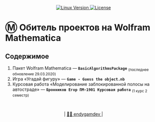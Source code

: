 <p align="center">
 <a href="https://www.wolfram.com/mathematica/"> <img alt="Linux Version" src="https://img.shields.io/badge/Code-Wolfram%20Mathematica-%23e6000b?style=plastic&logo=wolfram-mathematica&logoColor=white"> </a>
  <a href="https://github.com/endygamedev/MathematicaProjects/blob/master/LICENSE"> <img alt="License" src="https://img.shields.io/github/license/endygamedev/linux_config?style=plastic"> </a>
</p>

# Ⓜ️ Обитель проектов на Wolfram Mathematica

## Содержимое
1. Пакет Wolfram Mathematica — **`BasicAlgorithmsPackage`** <sub> (последнее обновление 29.03.2020) </sub>
2. Игра «Угадай фигуру» — **`Game - Guess the object.nb`**
3. Курсовая работа «Моделирование заблокированной полосы на автостраде» — **`Бронников Егор ПМ-1901 Курсовая работа`** <sub> (1 курс 2 семестр) </sub>

<br>
<p align="center">
  | <a href="https://endygamedev.github.io"> 👨‍💻 endygamdev </a> |
</p>
